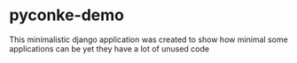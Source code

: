 # pyconke-demo
This minimalistic django application was created to show how minimal some applications can be yet they have a lot of unused code
